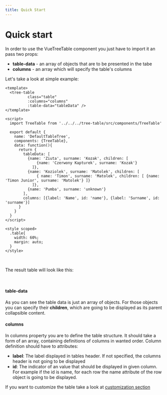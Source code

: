 ```yaml
---
title: Quick Start
---
```


# Quick start

In order to use the VueTreeTable component you just have to import it an pass two props:
* **table-data** - an array of objects that are to be presented in the tabe
* **columns** - an array which will specify the table's columns

Let's take a look at simple example: 

```
<template>
  <tree-table
          class="table"
          :columns="columns"
          :table-data="tableData" />
</template>

<script>
  import TreeTable from '../../../tree-table/src/components/TreeTable'

  export default {
    name: 'DefaultTableTree',
    components: {TreeTable},
    data: function(){
      return {
        tableData: [
          {name: 'Ziuta', surname: 'Kozak', children: [
              {name: 'Czerwony Kapturek', surname: 'Kozak'}
            ]},
          {name: 'Koziolek', surname: 'Matolek', children: [
              { name: 'Timon', surname: 'Matolek', children: [ {name: 'Timon Junior', surname: 'Matolek'} ]}
            ]},
          {name: 'Pumba', surname: 'unknown'}
        ],
        columns: [{label: 'Name', id: 'name'}, {label: 'Surname', id: 'surname'}]
      }
    }
  }
</script>

<style scoped>
  .table{
    width: 60%;
    margin: auto;
  }
</style>
```

<br/>

The result table will look like this:

<br />

<DefaultTableTree />

#### table-data
As you can see the table data is just an array of objects. For those objects you can specify their **children**, 
which are going to be displayed as its parent collapsible content. 

#### columns
In columns property you are to define the table structure. It should take a form of an array, containing definitions 
of columns in wanted order. Column definition should have to attributes: 
* **label**: The label displayed in tables header. If not specified, the columns header is not going to be displayed
* **id**: The indicator of an value that should be displayed in given column. For example if the id is name, for each 
row the name attribute of the row object is going to be displayed.

If you want to customize the table take a look at [customization section](/guide/customization)





